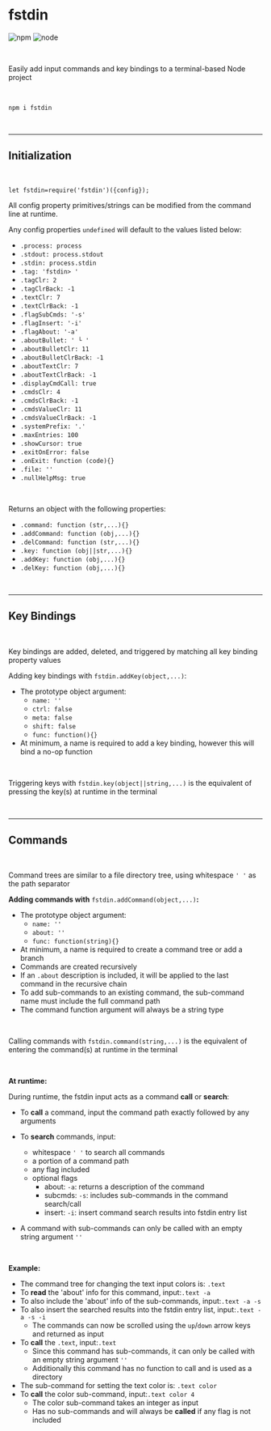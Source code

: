 # **fstdin**

![npm](https://img.shields.io/npm/v/fstdin?style=flat-square)
![node](https://img.shields.io/node/v/cau?style=flat-square)

</br>

Easily add input commands and key bindings to a terminal-based Node project

</br>

`npm i fstdin`</br>

</br>

---

## Initialization

</br>

`let fstdin=require('fstdin')({config});`</br>

All config property primitives/strings can be modified from the command line at runtime.</br>

Any config properties `undefined` will default to the values listed below:</br>

- `.process: process`
- `.stdout: process.stdout`
- `.stdin: process.stdin`
- `.tag: 'fstdin> '`
- `.tagClr: 2`
- `.tagClrBack: -1`
- `.textClr: 7`
- `.textClrBack: -1`
- `.flagSubCmds: '-s'`
- `.flagInsert: '-i'`
- `.flagAbout: '-a'`
- `.aboutBullet: ' └ '`
- `.aboutBulletClr: 11`
- `.aboutBulletClrBack: -1`
- `.aboutTextClr: 7`
- `.aboutTextClrBack: -1`
- `.displayCmdCall: true`
- `.cmdsClr: 4`
- `.cmdsClrBack: -1`
- `.cmdsValueClr: 11`
- `.cmdsValueClrBack: -1`
- `.systemPrefix: '.'`
- `.maxEntries: 100`
- `.showCursor: true`
- `.exitOnError: false`
- `.onExit: function (code){}`
- `.file: ''`
- `.nullHelpMsg: true`

</br>

Returns an object with the following properties:</br>

- `.command: function (str,...){}`
- `.addCommand: function (obj,...){}`
- `.delCommand: function (str,...){}`
- `.key: function (obj||str,...){}`
- `.addKey: function (obj,...){}`
- `.delKey: function (obj,...){}`

</br>

---

## Key Bindings

</br>

Key bindings are added, deleted, and triggered by matching all key binding property values</br>

Adding key bindings with `fstdin.addKey(object,...)`:</br>
- The prototype object argument:
    - `name: ''`
    - `ctrl: false `
    - `meta: false `
    - `shift: false `
    - `func: function(){} `
- At minimum, a name is required to add a key binding, however this will bind a no-op function

</br>

Triggering keys with `fstdin.key(object||string,...)` is the equivalent of pressing the key(s) at runtime in the terminal

</br>

---

## Commands

</br>

Command trees are similar to a file directory tree, using whitespace `' '` as the path separator</br>

**Adding commands with** `fstdin.addCommand(object,...)`**:**</br>
- The prototype object argument:
    - `name: '' `
    - `about: '' `
    - `func: function(string){} `
- At minimum, a name is required to create a command tree or add a branch
- Commands are created recursively
- If an `.about` description is included, it will be applied to the last command in the recursive chain
- To add sub-commands to an existing command, the sub-command name must include the full command path
- The command function argument will always be a string type

</br>

Calling commands with `fstdin.command(string,...)` is the equivalent of entering the command(s) at runtime in the terminal

</br>

**At runtime:** </br>

During runtime, the fstdin input acts as a command **call** or **search**:
- To **call** a command, input the command path exactly followed by any arguments
- To **search** commands, input:
    - whitespace `' '` to search all commands
    - a portion of a command path
    - any flag included
    - optional flags
        - about: `-a`: returns a description of the command
        - subcmds: `-s`: includes sub-commands in the command search/call
        - insert: `-i`: insert command search results into fstdin entry list

- A command with sub-commands can only be called with an empty string argument `''`

</br>

**Example:** 
- The command tree for changing the text input colors is: `.text`
- To **read** the 'about' info for this command, input:`.text -a`
- To also include the 'about' info of the sub-commands, input:`.text -a -s`
- To also insert the searched results into the fstdin entry list, input:`.text -a -s -i`
    - The commands can now be scrolled using the `up`/`down` arrow keys and returned as input
- To **call** the `.text`, input:`.text`
    - Since this command has sub-commands, it can only be called with an empty string argument `''`
    - Additionally this command has no function to call and is used as a directory
- The sub-command for setting the text color is: `.text color`
- To **call** the color sub-command, input:`.text color 4`
    - The color sub-command takes an integer as input
    - Has no sub-commands and will always be **called** if any flag is not included

</br>